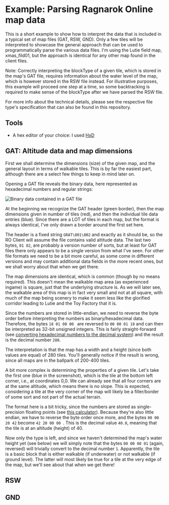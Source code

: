# Example: Parsing Ragnarok Online map data

This is a short example to show how to interpret the data that is included in a typical set of map files (GAT, RSW, GND). Only a few tiles will be interpreted to showcase the general approach that can be used to programmatically parse the various data files. I'm using the Lutie field map, xmas_fild01, but the approach is identical for any other map found in the client files.

Note: Correctly interpreting the blockType of a given tile, which is stored in the map's GAT file, requires information about the water level of the map, which is however stored in the RSW file instead. For illustrative purposes, this example will proceed one step at a time, so some backtracking is required to make sense of the blockType after we have parsed the RSW file.

For more info about the technical details, please see the respective file type's specification that can also be found in this repository.

## Tools

* A hex editor of your choice: I used [HxD](https://mh-nexus.de/en/hxd/)

## GAT: Altitude data and map dimensions

First we shall determine the dimensions (size) of the given map, and the general layout in terms of walkable tiles. This is by far the easiest part, although there are a select few things to keep in mind later on.

Opening a GAT file reveals the binary data, here represented as hexadecimal numbers and regular strings:

![Binary data contained in a GAT file](https://i.imgur.com/ULz9RNF.png)

At the beginning we recognize the GAT header (green border), then the map dimensions given in number of tiles (red), and then the individual tile data entries (blue). Since there are a LOT of tiles in each map, but the format is always identical, I've only drawn a border around the first set here.

The header is a fixed string ``GRAT\001\002`` and exactly as it should be, so the RO Client will assume the file contains valid altitude data. The last two bytes, ``01 02``, are probably a version number of sorts, but at least for GAT files there only appears to be a single version from what I've seen. For other file formats we need to be a bit more careful, as some come in different versions and may contain additional data fields in the more recent ones, but we shall worry about that when we get there.

The map dimensions are identical, which is common (though by no means required). This doesn't mean the walkable map area (as experienced ingame) is square, just that the underlying structure is. As we will later see, the walkable area of this map is in fact very small and not at all square, with much of the map being scenery to make it seem less like the glorified corridor leading to Lutie and the Toy Factory that it is.

Since the numbers are stored in little-endian, we need to reverse the byte order before interpreting the numbers as binary/hexadecimal data. Therefore, the bytes ``18 01 00 00 `` are reversed to ``00 00 01 18`` and can then be interpreted as 32-bit unsigned integers. This is fairly straight-forward (see [converting hexadecimal numbers to the decimal system](https://teachcomputerscience.com/converting-hexadecimal-to-decimal/)) and the result is the decimal number ``280``.

The interpretation is that the map has a width and a height (since both values are equal) of 280 tiles. You'll generally notice if the result is wrong, since all maps are in the ballpark of 200-400 tiles.

A bit more complex is determining the properties of a given tile. Let's take the first one (blue in the screenshot), which is the tile at the bottom left corner, i.e., at coordinates 0,0. We can already see that all four corners are at the same altitude, which means there is no slope. This is expected, considering a tile at the very corner of the map will likely be a filler/border of some sort and not part of the actual terrain.

The format here is a bit tricky, since the numbers are stored as single-precision floating points (see [this calculator](https://www.h-schmidt.net/FloatConverter/IEEE754.html)). Because they're also little endian, we have to reverse the byte order once more, and the bytes ``00 00 20 42`` become ``42 20 00 00 ``. This is the decimal value ``40.0``, meaning that the tile is at an altitude (height) of 40.

Now only the type is left, and since we haven't determined the map's water height yet (see below) we will simply note that the bytes ``00 00 00 01`` (again, reversed) will trivially convert to the decimal number ``1``. Apparently, the tile is a basic block that is either walkable (if underwater) or not walkable (if ground level). The latter will most likely be true for a tile at the very edge of the map, but we'll see about that when we get there!

## RSW

## GND
